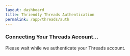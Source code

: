 ```yaml
---
layout: dashboard
title: Thriendly Threads Authentication
permalink: /app/threads/auth
---
```


<div id="content" class="container mt-4">
    <h3 class="mb-4 text-primary">Connecting Your Threads Account...</h3>
    <div id="message" class="alert alert-info">Please wait while we authenticate your Threads account.</div>
</div>

<!-- Scripts -->
<script type="module" src="{{ site.baseurl }}/assets/js/firebaseauth.js"></script>
<script src="https://code.jquery.com/jquery-3.6.0.min.js"></script>
<!-- Include Bootstrap JS and its dependencies -->
<script src="https://cdn.jsdelivr.net/npm/bootstrap@5/dist/js/bootstrap.bundle.min.js"></script>
<!-- Include the JavaScript file -->
<script src="{{ site.baseurl }}/assets/js/dashboard/threads-auth.js"></script>
